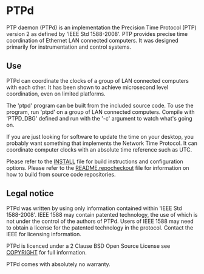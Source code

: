 PTPd
===

PTP daemon (PTPd) is an implementation the Precision Time Protocol (PTP) version
2 as defined by 'IEEE Std 1588-2008'. PTP provides precise time coordination of
Ethernet LAN connected computers. It was designed primarily for instrumentation
and control systems.

Use
---

PTPd can coordinate the clocks of a group of LAN connected computers with each
other. It has been shown to achieve microsecond level coordination, even on
limited platforms.

The 'ptpd' program can be built from the included source code.  To use the
program, run 'ptpd' on a group of LAN connected computers. Compile with
'PTPD_DBG' defined and run with the '-c' argument to watch what's going on.

If you are just looking for software to update the time on your desktop, you
probably want something that implements the Network Time Protocol. It can
coordinate computer clocks with an absolute time reference such as UTC.

Please refer to the
[INSTALL](https://raw.githubusercontent.com/cfengine/core/master/INSTALL) file
for build instructions and configuration options. Please refer to the
[README.repocheckout](https://github.com/ptpd/ptpd/blob/master/README.repocheckout)
file for information on how to build from source code repositories.

Legal notice
---

PTPd was written by using only information contained within 'IEEE Std
1588-2008'. IEEE 1588 may contain patented technology, the use of which is not
under the control of the authors of PTPd. Users of IEEE 1588 may need to obtain
a license for the patented technology in the protocol. Contact the IEEE for
licensing information.

PTPd is licenced under a 2 Clause BSD Open Source License see
[COPYRIGHT](https://github.com/ptpd/ptpd/blob/master/COPYRIGHT) for full
information.

PTPd comes with absolutely no warranty.
